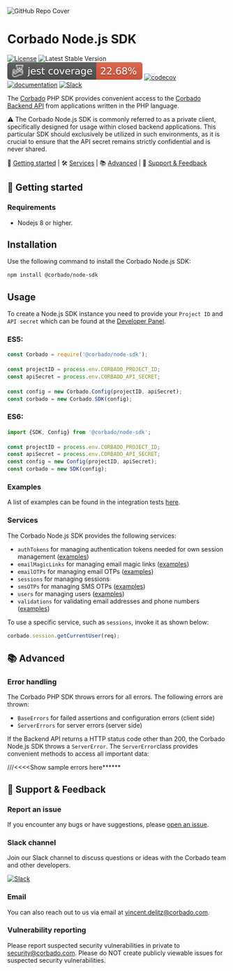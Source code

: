 <img width="1070" alt="GitHub Repo Cover" src="https://github.com/corbado/corbado-php/assets/18458907/aa4f9df6-980b-4b24-bb2f-d71c0f480971">

# Corbado Node.js SDK

[![License](https://poser.pugx.org/corbado/php-sdk/license.svg)](https://packagist.org/packages/corbado/php-sdk)
![Latest Stable Version](https://img.shields.io/npm/v/@corbado/node-sdk)
[![Coverage Status](https://github.com/corbado/corbado-nodejs/raw/gh-pages/badges/coverage-jest%20coverage.svg?raw=true)](https://nolleh.gitcorbado/corbado-nodejs/badges/coverage-jest%20coverage.svg?raw=true)
[![codecov](https://codecov.io/gh/corbado/corbado-nodejs/graph/badge.svg?token=FD4TEXN6TR)](https://codecov.io/gh/corbado/corbado-nodejs)
[![documentation](https://img.shields.io/badge/documentation-Corbado_Backend_API_Reference-blue.svg)](https://api.corbado.com/docs/api/)
[![Slack](https://img.shields.io/badge/slack-join%20chat-brightgreen.svg)](https://join.slack.com/t/corbado/shared_invite/zt-1b7867yz8-V~Xr~ngmSGbt7IA~g16ZsQ)

The [Corbado](https://www.corbado.com) PHP SDK provides convenient access to the [Corbado Backend API](https://api.corbado.com/docs/api/) from applications written in the PHP language.

:warning: The Corbado Node.js SDK is commonly referred to as a private client, specifically designed for usage within closed backend applications. This particular SDK should exclusively be utilized in such environments, as it is crucial to ensure that the API secret remains strictly confidential and is never shared.

:rocket: [Getting started](#rocket-getting-started) | :hammer_and_wrench: [Services](#hammer_and_wrench-services) | :books: [Advanced](#books-advanced) | :speech_balloon: [Support & Feedback](#speech_balloon-support--feedback)

## :rocket: Getting started

### Requirements

- Nodejs 8 or higher.

## Installation

Use the following command to install the Corbado Node.js SDK:

```bash
npm install @corbado/node-sdk
```

## Usage

To create a Node.js SDK instance you need to provide your `Project ID` and `API secret` which can be found at the [Developer Panel](https://app.corbado.com).

### ES5:

```JavaScript
const Corbado = require('@corbado/node-sdk');

const projectID = process.env.CORBADO_PROJECT_ID;
const apiSecret = process.env.CORBADO_API_SECRET;

const config = new Corbado.Config(projectID, apiSecret);
const corbado = new Corbado.SDK(config);
```

### ES6:

```JavaScript
import {SDK, Config} from '@corbado/node-sdk';

const projectID = process.env.CORBADO_PROJECT_ID;
const apiSecret = process.env.CORBADO_API_SECRET;
const config = new Config(projectID, apiSecret);
const corbado = new SDK(config);
```

### Examples

A list of examples can be found in the integration tests [here](tests/integration).

### Services

The Corbado Node.js SDK provides the following services:

- `authTokens` for managing authentication tokens needed for own session management ([examples](tests/integration/AuthToken))
- `emailMagicLinks` for managing email magic links ([examples](tests/integration/EmailMagicLink))
- `emailOTPs` for managing email OTPs ([examples](tests/integration/EmailOTP))
- `sessions` for managing sessions
- `smsOTPs` for managing SMS OTPs ([examples](tests/integration/SmsOTP))
- `users` for managing users ([examples](tests/integration/User))
- `validations` for validating email addresses and phone numbers ([examples](tests/integration/Validation))

To use a specific service, such as `sessions`, invoke it as shown below:

```JavaScript
corbado.session.getCurrentUser(req);
```

## :books: Advanced

### Error handling

The Corbado PHP SDK throws errors for all errors. The following errors are thrown:

- `BaseErrors` for failed assertions and configuration errors (client side)
- `ServerErrors` for server errors (server side)

If the Backend API returns a HTTP status code other than 200, the Corbado Node.js SDK throws a `ServerError`. The `ServerError`class provides convenient methods to access all important data:

///<<<<Show sample errors here**\*\***

## :speech_balloon: Support & Feedback

### Report an issue

If you encounter any bugs or have suggestions, please [open an issue](https://github.com/corbado/corbado-php/issues/new).

### Slack channel

Join our Slack channel to discuss questions or ideas with the Corbado team and other developers.

[![Slack](https://img.shields.io/badge/slack-join%20chat-brightgreen.svg)](https://join.slack.com/t/corbado/shared_invite/zt-1b7867yz8-V~Xr~ngmSGbt7IA~g16ZsQ)

### Email

You can also reach out to us via email at vincent.delitz@corbado.com.

### Vulnerability reporting

Please report suspected security vulnerabilities in private to security@corbado.com. Please do NOT create publicly viewable issues for suspected security vulnerabilities.
